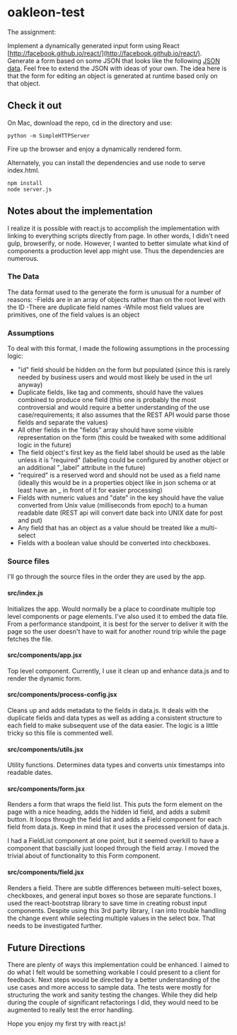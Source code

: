 oakleon-test
============

The assignment:

Implement a dynamically generated input form using React [http://facebook.github.io/react/](http://facebook.github.io/react/). Generate a form based on some JSON that looks like the following [JSON data](http://facebook.github.io/react/). Feel free to extend the JSON with ideas of your own. The idea here is that the form for editing an object is generated at runtime based only on that object.

## Check it out

On Mac, download the repo, cd in the directory and use:
```
python -m SimpleHTTPServer
```
Fire up the browser and enjoy a dynamically rendered form.

Alternately, you can install the dependencies and use node to serve index.html.
```
npm install
node server.js
```

## Notes about the implementation

I realize it is possible with react.js to accomplish the implementation with linking to everything scripts directly from page. In other words, I didn't need gulp, browserify, or node. However, I wanted to better simulate what kind of components a production level app might use. Thus the dependencies are numerous.

### The Data

The data format used to the generate the form is unusual for a number of reasons:
-Fields are in an array of objects rather than on the root level with the ID
-There are duplicate field names
-While most field values are primitives, one of the field values is an object

### Assumptions

To deal with this format, I made the following assumptions in the processing logic:
* "id" field should be hidden on the form but populated (since this is rarely needed by business users and would most likely be used in the url anyway)
* Duplicate fields, like tag and comments, should have the values combined to produce one field (this one is probably the most controversial and would require a better understanding of the use case/requirements; it also assumes that the REST API would parse those fields and separate the values)
* All other fields in the "fields" array should have some visible representation on the form (this could be tweaked with some additional logic in the future)
* The field object's first key as the field label should be used as the lable unless it is "required" (labeling could be configured by another object or an additional "_label" attribute in the future)
* "required" is a reserved word and should not be used as a field name (ideally this would be in a properties object like in json schema or at least have an _ in front of it for easier processing)
* Fields with numeric values and "date" in the key should have the value converted from Unix value (milliseconds from epoch) to a human readable date (REST api will convert date back into UNIX date for post and put)
* Any field that has an object as a value should be treated like a multi-select
* Fields with a boolean value should be converted into checkboxes.

### Source files
I'll go through the source files in the order they are used by the app.

#### src/index.js
Initializes the app. Would normally be a place to coordinate multiple top level components or page elements. I've also used it to embed the data file. From a performance standpoint, it is best for the server to deliver it with the page so the user doesn't have to wait for another round trip while the page fetches the file. 

#### src/components/app.jsx
Top level component. Currently, I use it clean up and enhance data.js and to render the dynamic form. 

#### src/components/process-config.jsx
Cleans up and adds metadata to the fields in data.js. It deals with the duplicate fields and data types as well as adding a consistent structure to each field to make subsequent use of the data easier. The logic is a little tricky so this file is commented well.

#### src/components/utils.jsx
Utility functions. Determines data types and converts unix timestamps into readable dates.

#### src/components/form.jsx
Renders a form that wraps the field list. This puts the form element on the page with a nice heading, adds the hidden id field, and adds a submit button. It loops through the field list and adds a Field component for each field from data.js. Keep in mind that it uses the processed version of data.js.

I had a FieldList component at one point, but it seemed overkill to have a component that bascially just looped through the field array. I moved the trivial about of functionality to this Form component.

#### src/components/field.jsx
Renders a field. There are subtle differences between multi-select boxes, checkboxes, and general input boxes so those are separate functions. I used the react-bootstrap library to save time in creating robust input components. Despite using this 3rd party library, I ran into trouble handling the change event while selecting multiple values in the select box. That needs to be investigated further. 

## Future Directions
There are plenty of ways this implementation could be enhanced. I aimed to do what I felt would be something workable I could present to a client for feedback. Next steps would be directed by a better understanding of the use cases and more access to sample data. The tests were mostly for structuring the work and sanity testing the changes. While they did help during the couple of significant refactorings I did, they would need to be augmented to really test the error handling.

Hope you enjoy my first try with react.js!


